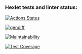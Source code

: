 ### Hexlet tests and linter status:
[![Actions Status](https://github.com/Nechetnaya/python-project-50/workflows/hexlet-check/badge.svg)](https://github.com/Nechetnaya/python-project-50/actions)

[![gendiff](https://github.com/Nechetnaya/python-project-50/actions/workflows/gendiff-actions.yml/badge.svg)](https://github.com/Nechetnaya/python-project-50/actions/workflows/gendiff-actions.yml)

[![Maintainability](https://api.codeclimate.com/v1/badges/03ef9af32ab7246c1527/maintainability)](https://codeclimate.com/github/Nechetnaya/python-project-50/maintainability)

[![Test Coverage](https://api.codeclimate.com/v1/badges/03ef9af32ab7246c1527/test_coverage)](https://codeclimate.com/github/Nechetnaya/python-project-50/test_coverage)
